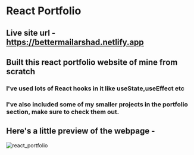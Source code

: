 # React Portfolio
## Live site url - https://bettermailarshad.netlify.app
## Built this react portfolio website of mine from scratch
### I've used lots of React hooks in it like useState,useEffect etc
### I've also included some of my smaller projects in the portfolio section, make sure to check them out.
## Here's a little preview of the webpage -

![react_portfolio](https://user-images.githubusercontent.com/86738490/154106404-ec842a28-4a96-4df1-a296-7d79f8126159.png)
